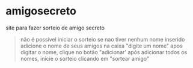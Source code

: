 # amigosecreto
site para fazer sorteio de amigo secreto

>não é possivel iniciar o sorteio se nao tiver nenhum nome inserido
adicione o nome de seus amigos na caixa "digite um nome"
>apos digitar o nome, clique no botão "adicionar'
após adicionar todos os nomes, inicie o sorteio clicando em "sortear amigo"
